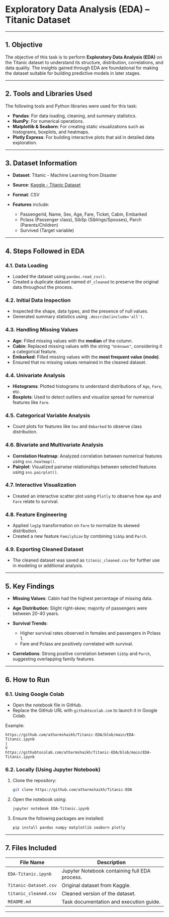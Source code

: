 # Exploratory Data Analysis (EDA) – Titanic Dataset



---

## 1. Objective

The objective of this task is to perform **Exploratory Data Analysis (EDA)** on the Titanic dataset to understand its structure, distribution, correlations, and data quality. The insights gained through EDA are foundational for making the dataset suitable for building predictive models in later stages.

---

## 2. Tools and Libraries Used

The following tools and Python libraries were used for this task:

* **Pandas**: For data loading, cleaning, and summary statistics.
* **NumPy**: For numerical operations.
* **Matplotlib & Seaborn**: For creating static visualizations such as histograms, boxplots, and heatmaps.
* **Plotly Express**: For building interactive plots that aid in detailed data exploration.

---

## 3. Dataset Information

* **Dataset**: Titanic - Machine Learning from Disaster
* **Source**: [Kaggle - Titanic Dataset](https://www.kaggle.com/datasets/yasserh/titanic-dataset)
* **Format**: CSV
* **Features** include:

  * PassengerId, Name, Sex, Age, Fare, Ticket, Cabin, Embarked
  * Pclass (Passenger class), SibSp (Siblings/Spouses), Parch (Parents/Children)
  * Survived (Target variable)

---

## 4. Steps Followed in EDA

### 4.1. Data Loading

* Loaded the dataset using `pandas.read_csv()`.
* Created a duplicate dataset named `df_cleaned` to preserve the original data throughout the process.

### 4.2. Initial Data Inspection

* Inspected the shape, data types, and the presence of null values.
* Generated summary statistics using `.describe(include='all')`.

### 4.3. Handling Missing Values

* **Age**: Filled missing values with the **median** of the column.
* **Cabin**: Replaced missing values with the string `"Unknown"`, considering it a categorical feature.
* **Embarked**: Filled missing values with the **most frequent value (mode)**.
* Ensured that no missing values remained in the cleaned dataset.

### 4.4. Univariate Analysis

* **Histograms**: Plotted histograms to understand distributions of `Age`, `Fare`, etc.
* **Boxplots**: Used to detect outliers and visualize spread for numerical features like `Fare`.

### 4.5. Categorical Variable Analysis

* Count plots for features like `Sex` and `Embarked` to observe class distribution.

### 4.6. Bivariate and Multivariate Analysis

* **Correlation Heatmap**: Analyzed correlation between numerical features using `sns.heatmap()`.
* **Pairplot**: Visualized pairwise relationships between selected features using `sns.pairplot()`.

### 4.7. Interactive Visualization

* Created an interactive scatter plot using `Plotly` to observe how `Age` and `Fare` relate to survival.

### 4.8. Feature Engineering

* Applied `log1p` transformation on `Fare` to normalize its skewed distribution.
* Created a new feature `FamilySize` by combining `SibSp` and `Parch`.

### 4.9. Exporting Cleaned Dataset

* The cleaned dataset was saved as `titanic_cleaned.csv` for further use in modeling or additional analysis.

---

## 5. Key Findings

* **Missing Values**: Cabin had the highest percentage of missing data.
* **Age Distribution**: Slight right-skew; majority of passengers were between 20-40 years.
* **Survival Trends**:

  * Higher survival rates observed in females and passengers in Pclass 1.
  * Fare and Pclass are positively correlated with survival.
* **Correlations**: Strong positive correlation between `SibSp` and `Parch`, suggesting overlapping family features.

---

## 6. How to Run

### 6.1. Using Google Colab

* Open the notebook file in GitHub.
* Replace the GitHub URL with `githubtocolab.com` to launch it in Google Colab.

Example:

```text
https://github.com/atharmshaikh/Titanic-EDA/blob/main/EDA-Titanic.ipynb
|
V 
https://githubtocolab.com/atharmshaikh/Titanic-EDA/blob/main/EDA-Titanic.ipynb
```

### 6.2. Locally (Using Jupyter Notebook)

1. Clone the repository:

   ```bash
   git clone https://github.com/atharmshaikh/Titanic-EDA
   ```

2. Open the notebook using:

   ```bash
   jupyter notebook EDA-Titanic.ipynb
   ```

3. Ensure the following packages are installed:

   ```bash
   pip install pandas numpy matplotlib seaborn plotly
   ```

---

## 7. Files Included

| File Name             | Description                                   |
| --------------------- | --------------------------------------------- |
| `EDA-Titanic.ipynb`   | Jupyter Notebook containing full EDA process. |
| `Titanic-Dataset.csv`         | Original dataset from Kaggle.                 |
| `titanic_cleaned.csv` | Cleaned version of the dataset.               |
| `README.md`           | Task documentation and execution guide.       |

---

